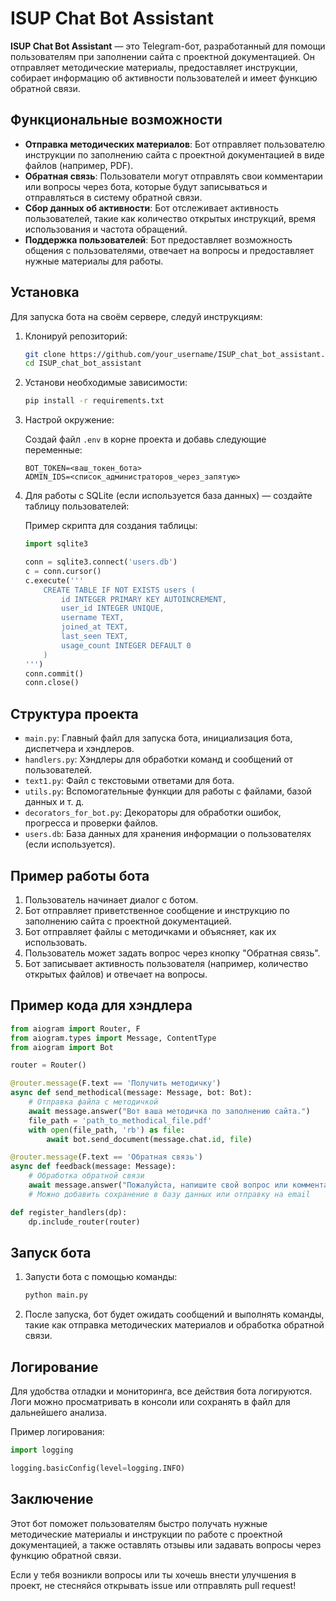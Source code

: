 
# ISUP Chat Bot Assistant

**ISUP Chat Bot Assistant** — это Telegram-бот, разработанный для помощи пользователям при заполнении сайта с проектной документацией. Он отправляет методические материалы, предоставляет инструкции, собирает информацию об активности пользователей и имеет функцию обратной связи.

## Функциональные возможности

- **Отправка методических материалов**: Бот отправляет пользователю инструкции по заполнению сайта с проектной документацией в виде файлов (например, PDF).
- **Обратная связь**: Пользователи могут отправлять свои комментарии или вопросы через бота, которые будут записываться и отправляться в систему обратной связи.
- **Сбор данных об активности**: Бот отслеживает активность пользователей, такие как количество открытых инструкций, время использования и частота обращений.
- **Поддержка пользователей**: Бот предоставляет возможность общения с пользователями, отвечает на вопросы и предоставляет нужные материалы для работы.

## Установка

Для запуска бота на своём сервере, следуй инструкциям:

1. Клонируй репозиторий:
    ```bash
    git clone https://github.com/your_username/ISUP_chat_bot_assistant.git
    cd ISUP_chat_bot_assistant
    ```

2. Установи необходимые зависимости:
    ```bash
    pip install -r requirements.txt
    ```

3. Настрой окружение:

    Создай файл `.env` в корне проекта и добавь следующие переменные:

    ```env
    BOT_TOKEN=<ваш_токен_бота>
    ADMIN_IDS=<список_администраторов_через_запятую>
    ```

4. Для работы с SQLite (если используется база данных) — создайте таблицу пользователей:

    Пример скрипта для создания таблицы:
    ```python
    import sqlite3

    conn = sqlite3.connect('users.db')
    c = conn.cursor()
    c.execute('''
        CREATE TABLE IF NOT EXISTS users (
            id INTEGER PRIMARY KEY AUTOINCREMENT,
            user_id INTEGER UNIQUE,
            username TEXT,
            joined_at TEXT,
            last_seen TEXT,
            usage_count INTEGER DEFAULT 0
        )
    ''')
    conn.commit()
    conn.close()
    ```

## Структура проекта

- `main.py`: Главный файл для запуска бота, инициализация бота, диспетчера и хэндлеров.
- `handlers.py`: Хэндлеры для обработки команд и сообщений от пользователей.
- `text1.py`: Файл с текстовыми ответами для бота.
- `utils.py`: Вспомогательные функции для работы с файлами, базой данных и т. д.
- `decorators_for_bot.py`: Декораторы для обработки ошибок, прогресса и проверки файлов.
- `users.db`: База данных для хранения информации о пользователях (если используется).

## Пример работы бота

1. Пользователь начинает диалог с ботом.
2. Бот отправляет приветственное сообщение и инструкцию по заполнению сайта с проектной документацией.
3. Бот отправляет файлы с методичками и объясняет, как их использовать.
4. Пользователь может задать вопрос через кнопку "Обратная связь".
5. Бот записывает активность пользователя (например, количество открытых файлов) и отвечает на вопросы.

## Пример кода для хэндлера

```python
from aiogram import Router, F
from aiogram.types import Message, ContentType
from aiogram import Bot

router = Router()

@router.message(F.text == 'Получить методичку')
async def send_methodical(message: Message, bot: Bot):
    # Отправка файла с методичкой
    await message.answer("Вот ваша методичка по заполнению сайта.")
    file_path = 'path_to_methodical_file.pdf'
    with open(file_path, 'rb') as file:
        await bot.send_document(message.chat.id, file)

@router.message(F.text == 'Обратная связь')
async def feedback(message: Message):
    # Обработка обратной связи
    await message.answer("Пожалуйста, напишите свой вопрос или комментарий.")
    # Можно добавить сохранение в базу данных или отправку на email

def register_handlers(dp):
    dp.include_router(router)
```

## Запуск бота

1. Запусти бота с помощью команды:
    ```bash
    python main.py
    ```

2. После запуска, бот будет ожидать сообщений и выполнять команды, такие как отправка методических материалов и обработка обратной связи.

## Логирование

Для удобства отладки и мониторинга, все действия бота логируются. Логи можно просматривать в консоли или сохранять в файл для дальнейшего анализа.

Пример логирования:
```python
import logging

logging.basicConfig(level=logging.INFO)
```

## Заключение

Этот бот поможет пользователям быстро получать нужные методические материалы и инструкции по работе с проектной документацией, а также оставлять отзывы или задавать вопросы через функцию обратной связи.

Если у тебя возникли вопросы или ты хочешь внести улучшения в проект, не стесняйся открывать issue или отправлять pull request!
